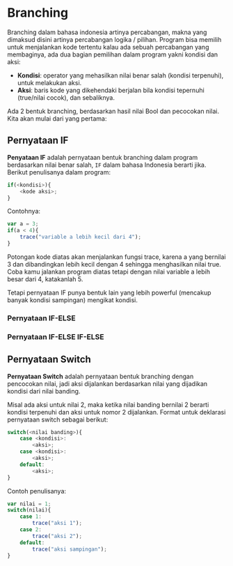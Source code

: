 # Branching

Branching dalam bahasa indonesia artinya percabangan, makna yang dimaksud disini artinya percabangan logika / pilihan. Program bisa memilih untuk menjalankan kode tertentu kalau ada sebuah percabangan yang membaginya, ada dua bagian pemilihan dalam program yakni kondisi dan aksi:

- **Kondisi**: operator yang mehasilkan nilai benar salah (kondisi terpenuhi), untuk melakukan aksi.
- **Aksi**: baris kode yang dikehendaki berjalan bila kondisi tepernuhi (true/nilai cocok), dan sebaliknya.


Ada 2 bentuk branching, berdasarkan hasil nilai Bool dan pecocokan nilai. Kita akan mulai dari yang pertama:

## Pernyataan IF

**Penyataan IF** adalah pernyataan bentuk branching dalam program berdasarkan nilai benar salah, `IF` dalam bahasa Indonesia berarti jika.
Berikut penulisanya dalam program:

```javascript
if(<kondisi>){
    <kode aksi>;
}
```
Contohnya:

```javascript
var a = 3;
if(a < 4){
    trace("variable a lebih kecil dari 4");
}
```

Potongan kode diatas akan menjalankan fungsi trace, karena a yang bernilai 3 dan dibandingkan lebih kecil dengan 4 sehingga menghasilkan nilai true. Coba kamu jalankan program diatas tetapi dengan nilai variable a lebih besar dari 4, katakanlah 5.

Tetapi pernyataan IF punya bentuk lain yang lebih powerful (mencakup banyak kondisi sampingan) mengikat kondisi.

### Pernyataan IF-ELSE

### Pernyataan IF-ELSE IF-ELSE

## Pernyataan Switch

**Pernyataan Switch** adalah pernyataan bentuk branching dengan pencocokan nilai, jadi aksi dijalankan berdasarkan nilai yang dijadikan kondisi dari nilai banding.

Misal ada aksi untuk nilai 2, maka ketika nilai banding bernilai 2 berarti kondisi terpenuhi dan aksi untuk nomor 2 dijalankan. Format untuk deklarasi pernyataan switch sebagai berikut:

```javascript
switch(<nilai banding>){
    case <kondisi>:
        <aksi>;
    case <kondisi>:
        <aksi>;
    default:
        <aksi>;
}
```
Contoh penulisanya:

```javascript
var nilai = 1;
switch(nilai){
    case 1:
        trace("aksi 1");
    case 2:
        trace("aksi 2");
    default:
        trace("aksi sampingan");
}
```